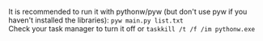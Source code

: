 It is recommended to run it with pythonw/pyw (but don't use pyw if you haven't installed the libraries): ```pyw main.py list.txt```\
Check your task manager to turn it off or ```taskkill /t /f /im pythonw.exe```
